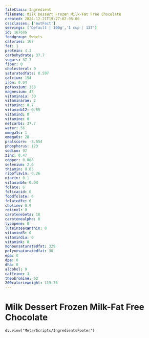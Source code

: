 ```yaml
---
fileClass: Ingredient
filename: Milk Dessert Frozen Milk-Fat Free Chocolate
created: 2024-12-21T19:27:02-06:00
cssclasses: ['nutFact']
servings: ['Default | 100g','1 cup | 137']
id: 167686
foodgroup: Sweets
calories: 167
fat: 1
protein: 4.3
carbohydrate: 37.7
sugars: 37.7
fiber: 0
cholesterol: 0
saturatedfats: 0.597
calcium: 154
iron: 0.04
potassium: 333
magnesium: 45
vitaminaiu: 30
vitaminarae: 2
vitaminc: 0.7
vitaminb12: 0.55
vitamind: 0
vitamine: 0
netcarbs: 37.7
water: 56
omega3s: 1
omega6s: 28
pralscore: -3.554
phosphorus: 123
sodium: 97
zinc: 0.47
copper: 0.008
selenium: 2.6
thiamin: 0.05
riboflavin: 0.26
niacin: 0.1
vitaminb6: 0.04
folate: 6
folicacid: 0
foodfolate: 6
folatedfe: 6
choline: 0.9
retinol: 0
carotenebeta: 18
carotenealpha: 0
lycopene: 0
luteinzeaxanthin: 0
vitamind3: 0
vitamindiu: 0
vitamink: 0
monounsaturatedfat: 329
polyunsaturatedfat: 30
epa: 0
dpa: 0
dha: 0
alcohol: 0
caffeine: 3
theobromine: 62
200calorieweight: 119.76
---
```


# Milk Dessert Frozen Milk-Fat Free Chocolate

```dataviewjs
dv.view("Meta/Scripts/IngredientsFooter")
```